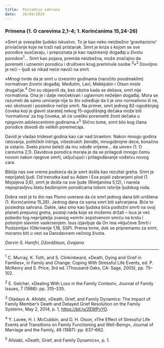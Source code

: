 ```yaml
---
title:  Poslednja sahrana
date:   16/04/2019
---
```


### Primena (1. O carevima 2,1-4; 1. Korinćanima 15,24-26)

»Smrt je sveopšte ljudsko iskustvo. To je kao neko neizbežno ’gravitaciono’ privlačenje koje ne traži naš pristanak. Smrt je kriza s kojom se sve porodice suočavaju, i prepoznata je kao najstresniji događaj u životu porodice<sup>1</sup>...  Smrt kao pojava, premda neizbežna, može značajno da poremeti i uznemiri porodicu i društveni krug preminule osobe.<sup>3</sup>«<sup>3</sup> Dovoljno je reći – ljudi se nikad neće navići na smrt.

»Mnogi tvrde da je smrt u izvesnim godinama (naročito poodmaklim) normativan životni događaj. Međutim, Lavi, Mekkjubin i Olson misle drugačije.<sup>4</sup> Oni su objasnili da, bez obzira kada se dešava, smrt nije normativna. Ona je i dalje neočekivan i uglavnom neželjen događaj. Mora se razumeti da samo umiranje nije to što određuje da li je ono normativno ili ne, već okolnosti i posledice nečije smrti. Na primer, smrt jednog 82-ogodišnjeg čoveka koji je glavni staratelj nekog 15-ogodišnjeg dečaka može biti ’normativna’ za tog čoveka, ali će uveliko poremetiti život dečaka u njegovim adolescentnim godinama.«<sup>5</sup> Slično tome, smrt bilo kog člana porodice dovodi do velikih poremećaja.

David je vladao trideset godina kao car nad Izraelom. Nakon mnogo godina ratovanja, političkih intriga, višestrukih ženidbi, mnogobrojne dece, konačno je ostario. Sveto pismo beleži da mu »dođe vrijeme... da umre« (1. O carevima 2,1). Davidova porodica morala je da se prilagodi mnogo čemu novom nakon njegove smrti, uključujući i prilagođavanje vođstvu novog cara.

Biblija nas sve vreme podseća da je smrt došla kao rezultat greha. Smrt je neprijatelj ljudi. Od trenutka kad su Adam i Eva pojeli zabranjeni plod (1. Mojsijeva 3,6), smrt je došla na sve ljude (Rimljanima 5,12), i nanela nepopravljivu štetu bezbrojnim porodicama tokom istorije ljudskog roda.

Dobra vest je to što nas Pismo uverava da će smrt jednog dana biti uništena (1. Korinćanima 15,26). Jednog dana će sama smrt biti sahranjena. Biće to poslednja sahrana. Dakle, iako smo kao ljudska bića podložni smrti na ovoj planeti prepunoj greha, postoji nada koje se možemo držati – Isus je već pobedio tog neprijatelja zvanog »smrt« sopstvenom smrću na krstu i potonjim slavnim vaskrsenjem. Isus izjavljuje da On ima »ključeve Smrti i Podzemlja« (Otkrivenje 1,18, SSP). Prema tome, dok se pripremamo za smrt, moramo biti u vezi sa Darodavcem večnog života.

*Darvin S. Hamfri, Džordžtaun, Gvajana*

______________

<sup>1</sup>	C. Murray, K. Toth, and S. Clinkinbeard, »Death, Dying and Grief in Families«, in Family and Change: Coping With Stressful Life Events, ed. P. McKenry and S. Price, 3rd ed. (Thousand Oaks, CA: Sage, 2005), pp. 75–102.

<sup>2</sup>	E. Gelcher, »Dealing With Loss in the Family Context«,  Journal of Family Issues, 7 (1986): pp. 315–335.

<sup>3</sup>	Oladayo A. Afolabi, »Death, Grief, and Family Dynamics: The Impact of Family Member’s Death and Delayed Grief Resolution on the Family System«, May 2, 2014, p. 1, https://bit.ly/2EWPvYO.

<sup>4</sup>    Y. Lavee, H. I. McCubbin, and D. H. Olson, »The Effect of Stressful Life Events and Transitions on Family Functioning and Well-Being«, Journal of Marriage and the Family, 49 (1987): pp. 637–662.

<sup>5</sup>	Afolabi, »Death, Grief, and Family Dynamics«, p. 1.
